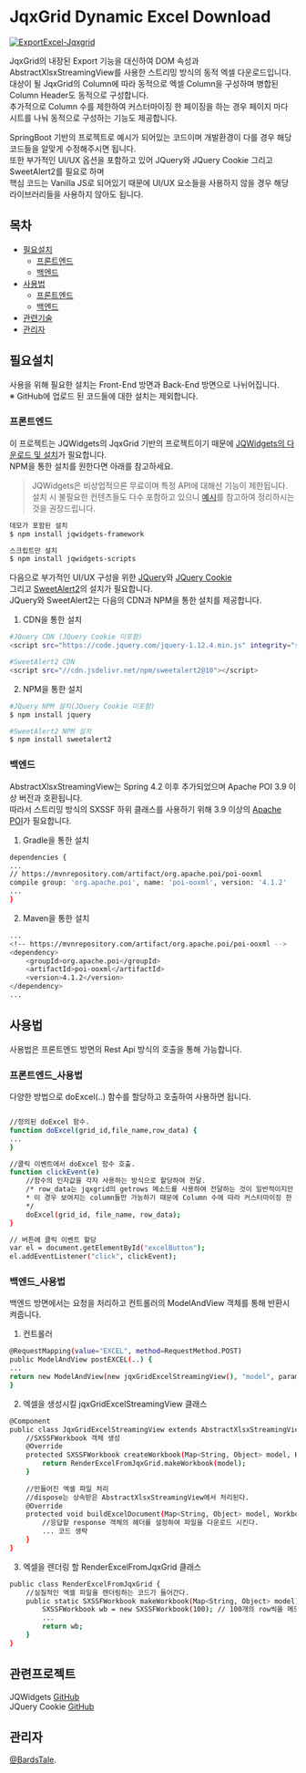 # JqxGrid Dynamic Excel Download
[![ExportExcel-Jqxgrid](https://img.shields.io/badge/Jqxgrid-ExportExcel-green)](https://github.com/BardsTale/JqxGridDynamicExcelDownload)

JqxGrid의 내장된 Export 기능을 대신하여 DOM 속성과 AbstractXlsxStreamingView를 사용한 스트리밍 방식의 동적 엑셀 다운로드입니다.<br>
대상이 될 JqxGrid의 Column에 따라 동적으로 엑셀 Column을 구성하며 병합된 Column Header도 동적으로 구성합니다.<br>
추가적으로 Column 수를 제한하여 커스터마이징 한 페이징을 하는 경우 페이지 마다 시트를 나눠 동적으로 구성하는 기능도 제공합니다.

SpringBoot 기반의 프로젝트로 예시가 되어있는 코드이며 개발환경이 다를 경우 해당 코드들을 알맞게 수정해주시면 됩니다.<br>
또한 부가적인 UI/UX 옵션을 포함하고 있어 JQuery와 JQuery Cookie 그리고 SweetAlert2를 필요로 하며<br>
핵심 코드는 Vanilla JS로 되어있기 때문에 UI/UX 요소들을 사용하지 않을 경우 해당 라이브러리들을 사용하지 않아도 됩니다.


## 목차

- [필요설치](#필요설치)
    - [프론트엔드](#프론트엔드)
    - [백엔드](#백엔드)
- [사용법](#사용법)
    - [프론트엔드](#프론트엔드_사용법)
    - [백엔드](#백엔드_사용법)
- [관련기술](#관련프로젝트)
- [관리자](#관리자)


## 필요설치

사용을 위해 필요한 설치는 Front-End 방면과 Back-End 방면으로 나뉘어집니다.<br>
※ GitHub에 업로드 된 코드들에 대한 설치는 제외합니다.

### 프론트엔드
이 프로젝트는 JQWidgets의 JqxGrid 기반의 프로젝트이기 때문에 [JQWidgets의 다운로드 및 설치](https://www.jqwidgets.com/download/)가 필요합니다.<br>
NPM을 통한 설치를 원한다면 아래를 참고하세요.<br>
>JQWidgets은 비상업적으론 무료이며 특정 API에 대해선 기능이 제한됩니다.<br>
>설치 시 불필요한 컨텐츠들도 다수 포함하고 있으니 [예시](#예시)를 참고하여 정리하시는 것을 권장드립니다.

```sh
데모가 포함된 설치
$ npm install jqwidgets-framework

스크립트만 설치
$ npm install jqwidgets-scripts
```

다음으로 부가적인 UI/UX 구성을 위한 [JQuery](https://www.jqwidgets.com/download/)와 [JQuery Cookie](https://plugins.jquery.com/cookie/)<br>
그리고 [SweetAlert2](https://sweetalert2.github.io/#download)의 설치가 필요합니다.<br>
JQuery와 SweetAlert2는 다음의 CDN과 NPM을 통한 설치를 제공합니다.

1. CDN을 통한 설치
```sh
#JQuery CDN (JQuery Cookie 미포함)
<script src="https://code.jquery.com/jquery-1.12.4.min.js" integrity="sha256-ZosEbRLbNQzLpnKIkEdrPv7lOy9C27hHQ+Xp8a4MxAQ=" crossorigin="anonymous"></script>

#SweetAlert2 CDN
<script src="//cdn.jsdelivr.net/npm/sweetalert2@10"></script>
```

2. NPM을 통한 설치
```sh
#JQuery NPM 설치(JQuery Cookie 미포함)
$ npm install jquery

#SweetAlert2 NPM 설치
$ npm install sweetalert2
```


### 백엔드
AbstractXlsxStreamingView는 Spring 4.2 이후 추가되었으며 Apache POI 3.9 이상 버전과 호환됩니다.<br>
따라서 스트리밍 방식의 SXSSF 하위 클래스를 사용하기 위해 3.9 이상의 [Apache POI](https://poi.apache.org/)가 필요합니다.<br>

1. Gradle을 통한 설치
```sh
dependencies {
...
// https://mvnrepository.com/artifact/org.apache.poi/poi-ooxml
compile group: 'org.apache.poi', name: 'poi-ooxml', version: '4.1.2'
...
}
```

2. Maven을 통한 설치
```sh
...
<!-- https://mvnrepository.com/artifact/org.apache.poi/poi-ooxml -->
<dependency>
    <groupId>org.apache.poi</groupId>
    <artifactId>poi-ooxml</artifactId>
    <version>4.1.2</version>
</dependency>
...
```

## 사용법

사용법은 프론트엔드 방면의 Rest Api 방식의 호출을 통해 가능합니다.

### 프론트엔드_사용법
다양한 방법으로 doExcel(..) 함수를 할당하고 호출하여 사용하면 됩니다.

```sh

//정의된 doExcel 함수.
function doExcel(grid_id,file_name,row_data) {
...
}

//클릭 이벤트에서 doExcel 함수 호출.
function clickEvent(e) 
    //함수의 인자값을 각자 사용하는 방식으로 할당하여 전달.
    /* row_data는 jqxgrid의 getrows 메소드를 사용하여 전달하는 것이 일반적이지만
    * 이 경우 보여지는 column들만 가능하기 때문에 Column 수에 따라 커스터마이징 한 페이징을 하는 경우 알맞지 않습니다.
    */
    doExcel(grid_id, file_name, row_data);
}

// 버튼에 클릭 이벤트 할당
var el = document.getElementById("excelButton");
el.addEventListener("click", clickEvent);
```

### 백엔드_사용법
백엔드 방면에서는 요청을 처리하고 컨트롤러의 ModelAndView 객체를 통해 반환시켜줍니다.

1. 컨트롤러
```sh
@RequestMapping(value="EXCEL", method=RequestMethod.POST)
public ModelAndView postEXCEL(..) {
...
return new ModelAndView(new jqxGridExcelStreamingView(), "model", param_map);
}
```

2. 엑셀을 생성시킬 jqxGridExcelStreamingView 클래스
```sh
@Component
public class JqxGridExcelStreamingView extends AbstractXlsxStreamingView {
    //SXSSFWorkbook 객체 생성
    @Override
    protected SXSSFWorkbook createWorkbook(Map<String, Object> model, HttpServletRequest request) {
        return RenderExcelFromJqxGrid.makeWorkbook(model);
    }
    
    //만들어진 엑셀 파일 처리
    //dispose는 상속받은 AbstractXlsxStreamingView에서 처리된다.
    @Override
	protected void buildExcelDocument(Map<String, Object> model, Workbook workbook, HttpServletRequest request, HttpServletResponse response) throws Exception {
        //응답할 response 객체의 헤더를 설정하여 파일을 다운로드 시킨다.
        ... 코드 생략
    }
}
```

3. 엑셀을 렌더링 할 RenderExcelFromJqxGrid 클래스
```sh
public class RenderExcelFromJqxGrid {
    //실질적인 엑셀 파일을 렌더링하는 코드가 들어간다.
    public static SXSSFWorkbook makeWorkbook(Map<String, Object> model){
        SXSSFWorkbook wb = new SXSSFWorkbook(100); // 100개의 row씩을 메모리에 담고 초과 시 서버의 디스크로 자동 플러쉬한다.
        ...
        return wb;
    }
}
```

## 관련프로젝트

JQWidgets [GitHub](https://github.com/jqwidgets)<br>
JQuery Cookie [GitHub](https://github.com/carhartl/jquery-cookie)


## 관리자

[@BardsTale](https://github.com/BardsTale).
